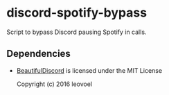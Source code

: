 # discord-spotify-bypass
Script to bypass Discord pausing Spotify in calls.

## Dependencies
- [BeautifulDiscord](https://github.com/leovoel/BeautifulDiscord) is licensed under the MIT License

  Copyright (c) 2016 leovoel

